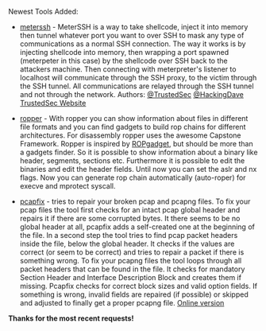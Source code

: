 Newest Tools Added:

* [meterssh](https://github.com/trustedsec/meterssh) - MeterSSH is a way to take shellcode, inject it into memory then tunnel whatever port you want to over SSH to mask any type of communications as a normal SSH connection. The way it works is by injecting shellcode into memory, then wrapping a port spawned (meterpeter in this case) by the shellcode over SSH back to the attackers machine. Then connecting with meterpreter's listener to localhost will communicate through the SSH proxy, to the victim through the SSH tunnel. All communications are relayed through the SSH tunnel and not through the network. Authors: [@TrustedSec](https://twitter.com/trustedsec) [@HackingDave](https://twitter.com/hackingdave) [TrustedSec Website](https://www.trustedsec.com )

* [ropper](https://scoding.de/ropper/) - With ropper you can show information about files in different file formats and you can find gadgets to build rop chains for different architectures. For disassembly ropper uses the awesome Capstone Framework. Ropper is inspired by [ROPgadget](http://shell-storm.org/project/ROPgadget/), but should be more than a gadgets finder. So it is possible to show information about a binary like header, segments, sections etc. Furthermore it is possible to edit the binaries and edit the header fields. Until now you can set the aslr and nx flags. Now you can generate rop chain automatically (auto-roper)  for execve and mprotect syscall.

* [pcapfix](http://f00l.de/pcapfix/) - tries to repair your broken pcap and pcapng files. To fix your pcap files the tool first checks for an intact pcap global header and repairs it if there are some corrupted bytes. It there seems to be no global header at all, pcapfix adds a self-created one at the beginning of the file. In a second step the tool tries to find pcap packet headers inside the file, below the global header. It checks if the values are correct (or seem to be correct) and tries to repair a packet if there is something wrong. To fix your pcapng files the tool loops through all packet headers that can be found in the file. It checks for mandatory Section Header and Interface Description Block and creates them if missing. Pcapfix checks for correct block sizes and valid option fields. If something is wrong, invalid fields are repaired (if possible) or skipped and adjusted to finally get a proper pcapng file. [Online version](http://f00l.de/hacking/pcapfix.php)

**Thanks for the most recent requests!**
